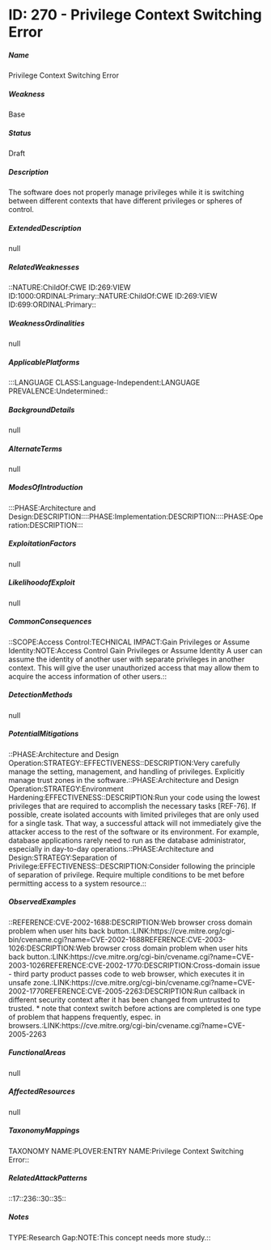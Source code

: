# ID: 270 - Privilege Context Switching Error
<h5>Name</h5>Privilege Context Switching Error
<h5>Weakness</h5>Base
<h5>Status</h5>Draft
<h5>Description</h5>The software does not properly manage privileges while it is switching between different contexts that have different privileges or spheres of control.
<h5>ExtendedDescription</h5>null
<h5>RelatedWeaknesses</h5>::NATURE:ChildOf:CWE ID:269:VIEW ID:1000:ORDINAL:Primary::NATURE:ChildOf:CWE ID:269:VIEW ID:699:ORDINAL:Primary::
<h5>WeaknessOrdinalities</h5>null
<h5>ApplicablePlatforms</h5>:::LANGUAGE CLASS:Language-Independent:LANGUAGE PREVALENCE:Undetermined::
<h5>BackgroundDetails</h5>null
<h5>AlternateTerms</h5>null
<h5>ModesOfIntroduction</h5>:::PHASE:Architecture and Design:DESCRIPTION::::PHASE:Implementation:DESCRIPTION::::PHASE:Operation:DESCRIPTION:::
<h5>ExploitationFactors</h5>null
<h5>LikelihoodofExploit</h5>null
<h5>CommonConsequences</h5>::SCOPE:Access Control:TECHNICAL IMPACT:Gain Privileges or Assume Identity:NOTE:Access Control Gain Privileges or Assume Identity A user can assume the identity of another user with separate privileges in another context. This will give the user unauthorized access that may allow them to acquire the access information of other users.::
<h5>DetectionMethods</h5>null
<h5>PotentialMitigations</h5>::PHASE:Architecture and Design Operation:STRATEGY::EFFECTIVENESS::DESCRIPTION:Very carefully manage the setting, management, and handling of privileges. Explicitly manage trust zones in the software.::PHASE:Architecture and Design Operation:STRATEGY:Environment Hardening:EFFECTIVENESS::DESCRIPTION:Run your code using the lowest privileges that are required to accomplish the necessary tasks [REF-76]. If possible, create isolated accounts with limited privileges that are only used for a single task. That way, a successful attack will not immediately give the attacker access to the rest of the software or its environment. For example, database applications rarely need to run as the database administrator, especially in day-to-day operations.::PHASE:Architecture and Design:STRATEGY:Separation of Privilege:EFFECTIVENESS::DESCRIPTION:Consider following the principle of separation of privilege. Require multiple conditions to be met before permitting access to a system resource.::
<h5>ObservedExamples</h5>::REFERENCE:CVE-2002-1688:DESCRIPTION:Web browser cross domain problem when user hits back button.:LINK:https://cve.mitre.org/cgi-bin/cvename.cgi?name=CVE-2002-1688REFERENCE:CVE-2003-1026:DESCRIPTION:Web browser cross domain problem when user hits back button.:LINK:https://cve.mitre.org/cgi-bin/cvename.cgi?name=CVE-2003-1026REFERENCE:CVE-2002-1770:DESCRIPTION:Cross-domain issue - third party product passes code to web browser, which executes it in unsafe zone.:LINK:https://cve.mitre.org/cgi-bin/cvename.cgi?name=CVE-2002-1770REFERENCE:CVE-2005-2263:DESCRIPTION:Run callback in different security context after it has been changed from untrusted to trusted. * note that context switch before actions are completed is one type of problem that happens frequently, espec. in browsers.:LINK:https://cve.mitre.org/cgi-bin/cvename.cgi?name=CVE-2005-2263
<h5>FunctionalAreas</h5>null
<h5>AffectedResources</h5>null
<h5>TaxonomyMappings</h5>TAXONOMY NAME:PLOVER:ENTRY NAME:Privilege Context Switching Error::
<h5>RelatedAttackPatterns</h5>::17::236::30::35::
<h5>Notes</h5>TYPE:Research Gap:NOTE:This concept needs more study.::

